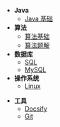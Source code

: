 * **Java**
  - [Java 基础](<https://dreamwhigh.github.io/Java-Notes/#/Java%20%E5%9F%BA%E7%A1%80>)
* **算法**
  - [算法基础](<https://dreamwhigh.github.io/Algorithm/#/%E7%AE%97%E6%B3%95%E5%9F%BA%E7%A1%80>)
  - [算法题解](<https://dreamwhigh.github.io/Algorithm/#/%E7%AE%97%E6%B3%95%E9%A2%98%E8%A7%A3>)
* **数据库**
  - [SQL](<https://dreamwhigh.github.io/Database-Notes/#/SQL>)
  - [MySQL](<https://dreamwhigh.github.io/Database-Notes/#/MySQL>)
* **操作系统**
  - [Linux](https://dreamwhigh.github.io/OS-Notes/#/Linux)

- **工具**
  - [Docsify](<https://dreamwhigh.github.io/Docsify-Notes/#/docsify>)
  - [Git](<https://dreamwhigh.github.io/Git-Notes/#/Git>)

